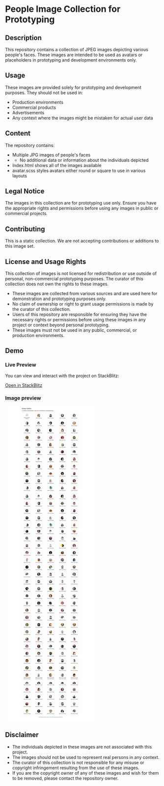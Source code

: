 # People Image Collection for Prototyping

## Description

This repository contains a collection of JPEG images depicting various people's faces. These images are intended to be used as avatars or placeholders in prototyping and development environments only.

## Usage

These images are provided solely for prototyping and development purposes. They should not be used in:

- Production environments
- Commercial products
- Advertisements
- Any context where the images might be mistaken for actual user data

## Content

The repository contains:

- Multiple JPG images of people's faces
- - No additional data or information about the individuals depicted
- Index.html shows all of the images available
- avatar.scss styles avatars either round or square to use in various layouts

## Legal Notice

The images in this collection are for prototyping use only. Ensure you have the appropriate rights and permissions before using any images in public or commercial projects.

## Contributing

This is a static collection. We are not accepting contributions or additions to this image set.

## License and Usage Rights

This collection of images is not licensed for redistribution or use outside of personal, non-commercial prototyping purposes. The curator of this collection does not own the rights to these images.

- These images are collected from various sources and are used here for demonstration and prototyping purposes only.
- No claim of ownership or right to grant usage permissions is made by the curator of this collection.
- Users of this repository are responsible for ensuring they have the necessary rights or permissions before using these images in any project or context beyond personal prototyping.
- These images must not be used in any public, commercial, or production environments.

## Demo

### Live Preview

You can view and interact with the project on StackBlitz:

[Open in StackBlitz](https://stackblitz.com/github/username/msb-avatarsMichaelScottBurke/msb-avatars)

### Image preview

![preview of avatars](https://raw.githubusercontent.com/MichaelScottBurke/msb-avatars/main/dist/preview.jpg)

## Disclaimer

- The individuals depicted in these images are not associated with this project.
- The images should not be used to represent real persons in any context.
- The curator of this collection is not responsible for any misuse or copyright infringement resulting from the use of these images.
- If you are the copyright owner of any of these images and wish for them to be removed, please contact the repository owner.
